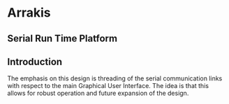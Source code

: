 # Arrakis
## Serial Run Time Platform 


## Introduction
The emphasis on this design is threading of the serial communication links
with respect to the main Graphical User Interface. The idea is that this 
allows for robust operation and future expansion of the design. 





